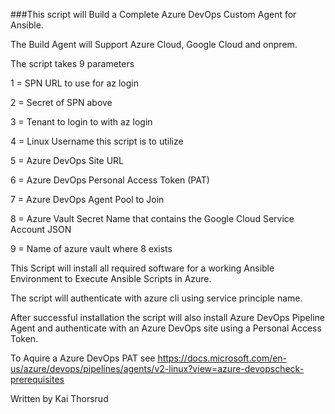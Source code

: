 ###This script will Build a Complete Azure DevOps Custom Agent for Ansible.  

The Build Agent will Support Azure Cloud, Google Cloud and onprem. 

The script takes 9 parameters


 1 = SPN URL to use for az login  
 
 2 = Secret of SPN above  
 
 3 = Tenant to login to with az login  
 
 4 = Linux Username this script is to utilize  
 
 5 = Azure DevOps Site URL  
 
 6 = Azure DevOps Personal Access Token (PAT)  
 
 7 = Azure DevOps Agent Pool to Join  
 
 8 = Azure Vault Secret Name that contains the Google Cloud Service Account JSON  
 
 9 = Name of azure vault where 8 exists  



This Script will install all required software for a working  Ansible Environment to Execute Ansible Scripts in Azure.

The script will authenticate with azure cli using service principle name.

After successful installation the script will also install Azure DevOps Pipeline Agent and authenticate with an Azure DevOps site using a Personal Access Token.

To Aquire a Azure DevOps PAT see https://docs.microsoft.com/en-us/azure/devops/pipelines/agents/v2-linux?view=azure-devopscheck-prerequisites

Written by Kai Thorsrud
